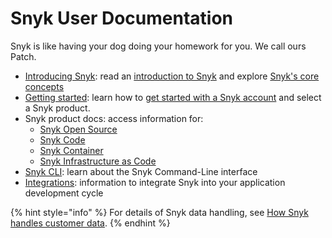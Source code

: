 # Snyk User Documentation

Snyk is like having your dog doing your homework for you. We call ours Patch.

* [Introducing Snyk](introducing-snyk/): read an [introduction to Snyk](introducing-snyk/introduction-to-snyk/) and explore [Snyk's core concepts](introducing-snyk/snyks-core-concepts/)
* [Getting started](getting-started/): learn how to [get started with a Snyk account](getting-started/getting-started-snyk-products/) and select a Snyk product.
* Snyk product docs: access information for:
  * [Snyk Open Source](products/snyk-open-source/)
  * [Snyk Code](products/snyk-code/)
  * [Snyk Container](products/snyk-container/)
  * [Snyk Infrastructure as Code](products/snyk-infrastructure-as-code/)
* [Snyk CLI](features/snyk-cli/): learn about the Snyk Command-Line interface 
* [Integrations](features/integrations/): information to integrate Snyk into your application development cycle

{% hint style="info" %}
For details of Snyk data handling, see [How Snyk handles customer data](https://snyk.io/wp-content/uploads/Snyk-dataflows-How-Snyk-handles-customer-data.pdf).
{% endhint %}
